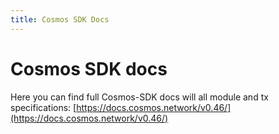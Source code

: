 ```yaml
---
title: Cosmos SDK Docs
---
```


# Cosmos SDK docs

Here you can find full Cosmos-SDK docs will all module and tx specifications: [https://docs.cosmos.network/v0.46/](https://docs.cosmos.network/v0.46/)